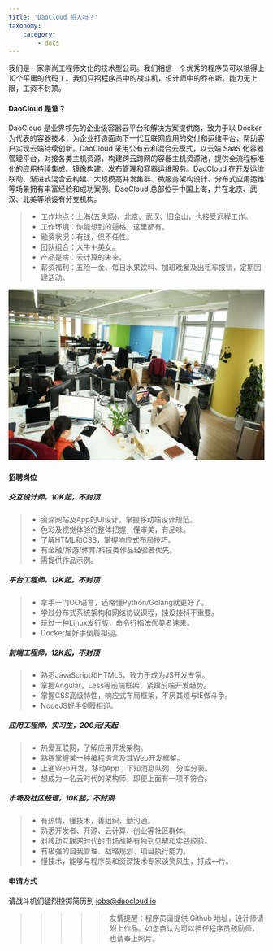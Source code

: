 ```yaml
---
title: 'DaoCloud 招人吗？'
taxonomy:
    category:
        - docs
---
```


我们是一家崇尚工程师文化的技术型公司。我们相信一个优秀的程序员可以抵得上10个平庸的代码工。我们只招程序员中的战斗机，设计师中的乔布斯。能力无上限，工资不封顶。

#### DaoCloud 是谁？

DaoCloud 是业界领先的企业级容器云平台和解决方案提供商，致力于以 Docker 为代表的容器技术，为企业打造面向下一代互联网应用的交付和运维平台，帮助客户实现云端持续创新。DaoCloud 采用公有云和混合云模式，以云端 SaaS 化容器管理平台，对接各类主机资源，构建跨云跨网的容器主机资源池，提供全流程标准化的应用持续集成、镜像构建、发布管理和容器运维服务。DaoCloud 在开发运维联动、渐进式混合云构建、大规模高并发集群、微服务架构设计、分布式应用运维等场景拥有丰富经验和成功案例。DaoCloud 总部位于中国上海，并在北京、武汉、北美等地设有分支机构。

>+ 工作地点：上海(五角场)、北京、武汉、旧金山，也接受远程工作。
>+ 工作环境：你能想到的逼格，这里都有。
>+ 融资状况：有钱，但不任性。
>+ 团队组合：大牛＋美女。
>+ 产品是啥：云计算的未来。
>+ 薪资福利：五险一金、每日水果饮料、加班晚餐及出租车报销，定期团建活动。

![](IMG_9447.jpg?resize=800)

#### 招聘岗位

##### 交互设计师，10K起，不封顶

>+ 资深网站及App的UI设计，掌握移动端设计规范。
>+ 色彩及视觉体验的整体把握，懂审美，有品味。
>+ 了解HTML和CSS，掌握响应式布局技巧。
>+ 有金融/旅游/体育/科技类作品经验者优先。
>+ 需提供作品示例。

##### 平台工程师，12K起，不封顶

>+ 拿手一门OO语言，还略懂Python/Golang就更好了。
>+ 学过分布式系统架构和网络协议课程，挂没挂科不重要。
>+ 玩过一种Linux发行版，命令行指法优美者速来。
>+ Docker届好手倒履相迎。

##### 前端工程师，12K起，不封顶

>+ 熟悉JavaScript和HTML5，致力于成为JS开发专家。
>+ 掌握Angular，Less等前端框架，紧跟前端开发趋势。
>+ 掌握CSS高级特性，响应式布局框架，不厌其烦与IE做斗争。
>+ NodeJS好手倒履相迎。

##### 应用工程师，实习生，200元/天起

>+ 热爱互联网，了解应用开发架构。
>+ 熟练掌握某一种编程语言及其Web开发框架。
>+ 上通Web开发，移动App；下知消息队列，分库分表。
>+ 想成为一名云时代的架构师，即便上面有一项不符合。

##### 市场及社区经理，10K起，不封顶

>+ 有热情，懂技术，善组织，勤沟通。
>+ 熟悉开发者、开源、云计算、创业等社区群体。
>+ 对移动互联网时代的市场战略有独到见解和实践经验。
>+ 有极强的自我管理、战略规划、项目执行能力。
>+ 懂技术，能够与程序员和资深技术专家谈笑风生，打成一片。


#### 申请方式

请战斗机们猛烈投掷简历到  [jobs@daocloud.io](mailto:jobs@daocloud.io)

>>>>> 友情提醒：程序员请提供 Github 地址，设计师请附上作品。如您自认为可以担任程序员鼓励师，也请奉上照片。
